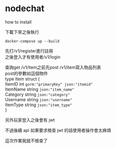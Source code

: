# nodechat

how to install

下載下來之後執行

`docker-compose up --build`

先打/v1/register進行註冊  
之後登入才有使用者/v1/login  
  
查詢get /v1/item之前先post /v1/item寫入物品列表  
post的參數如這個物件  
type Item struct {  
	ItemID     int    `gorm:"primaryKey" json:"itemid"`  
	ItemName   string `json:"item_name"`  
	Category   string `json:"category"`  
	Username   string `json:"username"`  
	ItemType   string `json:"item_type"`  
}  
  
另外玩家登入之後會有 jwt

不過後續 api 如果要求檢查 jwt 的話使用者操作會太麻煩

這次作業我就不檢查了
